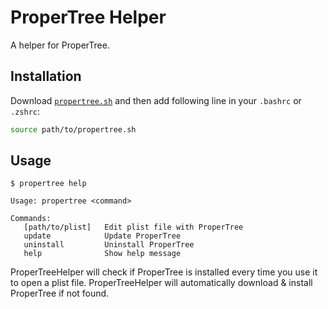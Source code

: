 # ProperTree Helper

A helper for ProperTree.

## Installation

Download [`propertree.sh`](https://raw.githubusercontent.com/SukkaW/ProperTreeHelper/master/propertree.sh) and then add following line in your `.bashrc` or `.zshrc`:

```bash
source path/to/propertree.sh
```

## Usage

```
$ propertree help

Usage: propertree <command>

Commands:
   [path/to/plist]   Edit plist file with ProperTree
   update            Update ProperTree
   uninstall         Uninstall ProperTree
   help              Show help message
```

ProperTreeHelper will check if ProperTree is installed every time you use it to open a plist file. ProperTreeHelper will automatically download & install ProperTree if not found.

